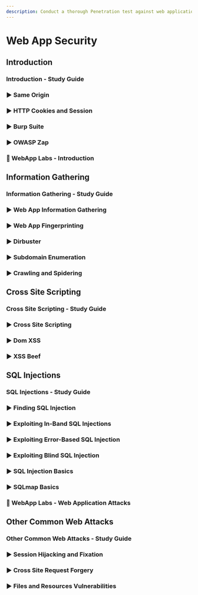 ```yaml
---
description: Conduct a thorough Penetration test against web applications.
---
```


# Web App Security

## Introduction

### Introduction - Study Guide

### ▶ Same Origin

### ▶ HTTP Cookies and Session

### ▶ Burp Suite

### ▶ OWASP Zap

### 🧪 WebApp Labs - Introduction

## Information Gathering

### Information Gathering - Study Guide

### ▶ Web App Information Gathering

### ▶ Web App Fingerprinting

### ▶ Dirbuster

### ▶ Subdomain Enumeration

### ▶ Crawling and Spidering

## Cross Site Scripting

### Cross Site Scripting - Study Guide

### ▶ Cross Site Scripting

### ▶ Dom XSS

### ▶ XSS Beef

## SQL Injections

### SQL Injections - Study Guide

### ▶ Finding SQL Injection

### ▶ Exploiting In-Band SQL Injections

### ▶ Exploiting Error-Based SQL Injection

### ▶ Exploiting Blind SQL Injection

### ▶ SQL Injection Basics

### ▶ SQLmap Basics

### 🧪 WebApp Labs - Web Application Attacks

## Other Common Web Attacks

### Other Common Web Attacks - Study Guide

### ▶ Session Hijacking and Fixation

### ▶ Cross Site Request Forgery

### ▶ Files and Resources Vulnerabilities

